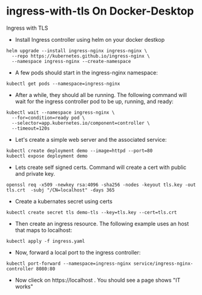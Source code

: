 # ingress-with-tls On Docker-Desktop
Ingress with TLS 
- Install Ingress controller using helm on your docker destkop 
```
helm upgrade --install ingress-nginx ingress-nginx \
  --repo https://kubernetes.github.io/ingress-nginx \
  --namespace ingress-nginx --create-namespace
```
- A few pods should start in the ingress-nginx namespace:
```
kubectl get pods --namespace=ingress-nginx
```
- After a while, they should all be running. The following command will wait for the ingress controller pod to be up, running, and ready:
```
kubectl wait --namespace ingress-nginx \
  --for=condition=ready pod \
  --selector=app.kubernetes.io/component=controller \
  --timeout=120s
```
- Let's create a simple web server and the associated service:

```
kubectl create deployment demo --image=httpd --port=80
kubectl expose deployment demo
```
- Lets create self signed certs. Command will create a cert with public and private key.
```
openssl req -x509 -newkey rsa:4096 -sha256 -nodes -keyout tls.key -out tls.crt  -subj "/CN=localhost" -days 365
```
- Create a kubernates secret using certs 
```
kubectl create secret tls demo-tls --key=tls.key --cert=tls.crt
```
- Then create an ingress resource. The following example uses an host that maps to localhost:

```
kubectl apply -f ingress.yaml
```
- Now, forward a local port to the ingress controller:
```
kubectl port-forward --namespace=ingress-nginx service/ingress-nginx-controller 8080:80
```
- Now clieck on https://localhost . You should see a page shows "IT works" 